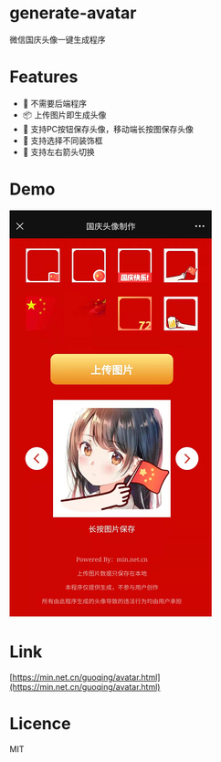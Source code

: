 # generate-avatar
微信国庆头像一键生成程序

# Features
- 🎉 不需要后端程序
- 📦 上传图片即生成头像
- 🐠 支持PC按钮保存头像，移动端长按图保存头像
- 🌴 支持选择不同装饰框
- 🌈 支持左右箭头切换

# Demo 
![](imgs/demo.png)

# Link
[https://min.net.cn/guoqing/avatar.html](https://min.net.cn/guoqing/avatar.html)

# Licence
MIT